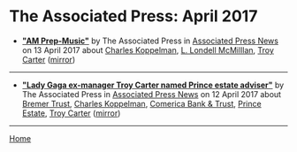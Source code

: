 # The Associated Press: April 2017

 - [**"AM Prep-Music"**](https://www.apnews.com/63ffae131dda46bcb6a431332d0a5efc) by The Associated Press in [Associated Press News](https://www.apnews.com/) on 13 April 2017 about [Charles Koppelman](https://bjmdotnet.github.io/pr1nc3/topics/charles-koppelman/), [L. Londell McMilllan](https://bjmdotnet.github.io/pr1nc3/topics/l-londell-mcmilllan/), [Troy Carter](https://bjmdotnet.github.io/pr1nc3/topics/troy-carter/) ([mirror](https://web.archive.org/web/*/https://www.apnews.com/63ffae131dda46bcb6a431332d0a5efc))

----

 - [**"Lady Gaga ex-manager Troy Carter named Prince estate adviser"**](https://apnews.com/727501ec378a400184818701510f73ea) by The Associated Press in [Associated Press News](https://www.apnews.com/) on 12 April 2017 about [Bremer Trust](https://bjmdotnet.github.io/pr1nc3/topics/bremer-trust/), [Charles Koppelman](https://bjmdotnet.github.io/pr1nc3/topics/charles-koppelman/), [Comerica Bank & Trust](https://bjmdotnet.github.io/pr1nc3/topics/comerica-bank-trust/), [Prince Estate](https://bjmdotnet.github.io/pr1nc3/topics/prince-estate/), [Troy Carter](https://bjmdotnet.github.io/pr1nc3/topics/troy-carter/) ([mirror](https://web.archive.org/web/*/https://apnews.com/727501ec378a400184818701510f73ea))

----

[Home](./)
